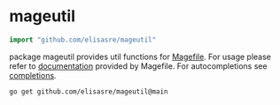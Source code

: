 # mageutil

```go
import "github.com/elisasre/mageutil"
```

package mageutil provides util functions for [Magefile](<https://magefile.org/>). For usage please refer to [documentation](<https://magefile.org/importing/>) provided by Magefile. For autocompletions see [completions](<https://github.com/elisasre/mageutil/tree/main/completions>).

```
go get github.com/elisasre/mageutil@main
```
